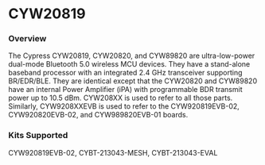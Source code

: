 # CYW20819

### Overview

The Cypress CYW20819, CYW20820, and CYW89820 are ultra-low-power dual-mode Bluetooth 5.0 wireless MCU devices. They have a stand-alone baseband processor with an integrated 2.4 GHz transceiver supporting BR/EDR/BLE.  They are identical except that the CYW20820 and CYW89820 have an internal Power Amplifier (iPA) with programmable BDR transmit power up to 10.5 dBm.  CYW208XX is used to refer to all those parts.  Similarly, CYW9208XXEVB is used to refer to the CYW920819EVB-02, CYW920820EVB-02, and CYW989820EVB-01 boards.

### Kits Supported

CYW920819EVB-02, CYBT-213043-MESH, CYBT-213043-EVAL
